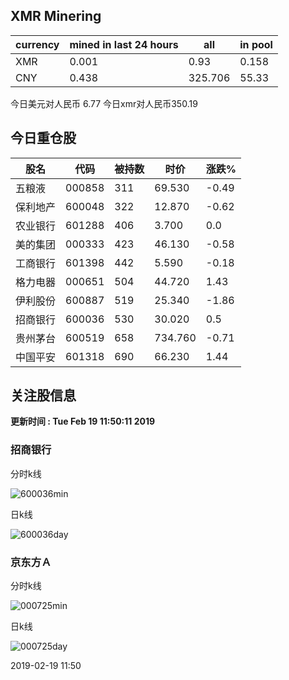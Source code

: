 ## XMR Minering

|currency|mined in last 24 hours|all|in pool|
|---|---|---|---|
|XMR|0.001|0.93|0.158|
|CNY|0.438|325.706|55.33|

今日美元对人民币 6.77	今日xmr对人民币350.19


## 今日重仓股 

|股名|代码|被持数|时价|涨跌%|
|---|---|---|---|---|
|五粮液|000858|311|69.530|-0.49|
|保利地产|600048|322|12.870|-0.62|
|农业银行|601288|406|3.700|0.0|
|美的集团|000333|423|46.130|-0.58|
|工商银行|601398|442|5.590|-0.18|
|格力电器|000651|504|44.720|1.43|
|伊利股份|600887|519|25.340|-1.86|
|招商银行|600036|530|30.020|0.5|
|贵州茅台|600519|658|734.760|-0.71|
|中国平安|601318|690|66.230|1.44|

## 关注股信息
**更新时间 : Tue Feb 19 11:50:11 2019**
### 招商银行 
分时k线

![600036min](http://image.sinajs.cn/newchart/min/n/sh600036.gif)

日k线

![600036day](http://image.sinajs.cn/newchart/daily/n/sh600036.gif)

### 京东方Ａ 
分时k线

![000725min](http://image.sinajs.cn/newchart/min/n/sz000725.gif)

日k线

![000725day](http://image.sinajs.cn/newchart/daily/n/sz000725.gif)

2019-02-19 11:50